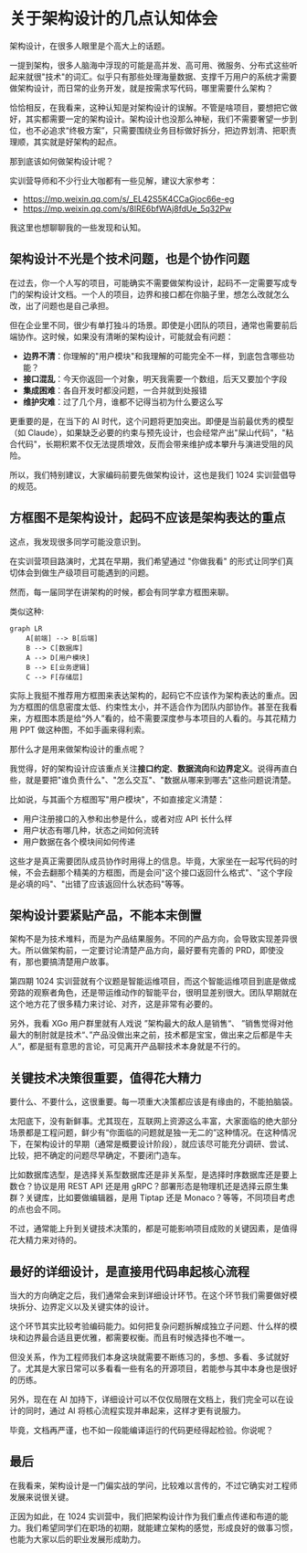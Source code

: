 # 关于架构设计的几点认知体会

架构设计，在很多人眼里是个高大上的话题。

一提到架构，很多人脑海中浮现的可能是高并发、高可用、微服务、分布式这些听起来就很"技术"的词汇。似乎只有那些处理海量数据、支撑千万用户的系统才需要做架构设计，而日常的业务开发，就是按需求写代码，哪里需要什么架构？

恰恰相反，在我看来，这种认知是对架构设计的误解。不管是啥项目，要想把它做好，其实都需要一定的架构设计。架构设计也没那么神秘，我们不需要奢望一步到位，也不必追求“终极方案”，只需要围绕业务目标做好拆分，把边界划清、把职责理顺，其实就是好架构的起点。

那到底该如何做架构设计呢？

实训营导师和不少行业大咖都有一些见解，建议大家参考：

- https://mp.weixin.qq.com/s/_EL42S5K4CCaGjoc66e-eg
- https://mp.weixin.qq.com/s/8lRE6bfWAj8fdUe_5q32Pw

我这里也想聊聊我的一些发现和认知。

## 架构设计不光是个技术问题，也是个协作问题

在过去，你一个人写的项目，可能确实不需要做架构设计，起码不一定需要写成专门的架构设计文档。一个人的项目，边界和接口都在你脑子里，想怎么改就怎么改，出了问题也是自己承担。

但在企业里不同，很少有单打独斗的场景。即使是小团队的项目，通常也需要前后端协作。这时候，如果没有清晰的架构设计，可能就会有问题：

- **边界不清**：你理解的"用户模块"和我理解的可能完全不一样，到底包含哪些功能？
- **接口混乱**：今天你返回一个对象，明天我需要一个数组，后天又要加个字段
- **集成困难**：各自开发时都没问题，一合并就到处报错
- **维护灾难**：过了几个月，谁都不记得当初为什么要这么写

更重要的是，在当下的 AI 时代，这个问题将更加突出。即便是当前最优秀的模型（如 Claude），如果缺乏必要的约束与预先设计，也会经常产出"屎山代码"，"粘合代码"，长期积累不仅无法提质增效，反而会带来维护成本攀升与演进受阻的风险。

所以，我们特别建议，大家编码前要先做架构设计，这也是我们 1024 实训营倡导的规范。

## 方框图不是架构设计，起码不应该是架构表达的重点

这点，我发现很多同学可能没意识到。

在实训营项目路演时，尤其在早期，我们希望通过 "你做我看" 的形式让同学们真切体会到做生产级项目可能遇到的问题。

然而，每一届同学在讲架构的时候，都会有同学拿方框图来聊。

类似这种:

```mermaid
graph LR
    A[前端] --> B[后端]
    B --> C[数据库]
    A --> D[用户模块]
    B --> E[业务逻辑]
    C --> F[存储层]
```

实际上我挺不推荐用方框图来表达架构的，起码它不应该作为架构表达的重点。因为方框图的信息密度太低、约束性太小，并不适合作为团队内部协作。甚至在我看来，方框图本质是给“外人”看的，给不需要深度参与本项目的人看的。与其花精力用 PPT 做这种图，不如手画来得利索。

那什么才是用来做架构设计的重点呢？

我觉得，好的架构设计应该重点关注**接口约定**、**数据流向**和**边界定义**。说得再直白些，就是要把"谁负责什么"、"怎么交互"、"数据从哪来到哪去"这些问题说清楚。

比如说，与其画个方框图写"用户模块"，不如直接定义清楚：

- 用户注册接口的入参和出参是什么，或者对应 API 长什么样
- 用户状态有哪几种，状态之间如何流转
- 用户数据在各个模块间如何传递

这些才是真正需要团队成员协作时用得上的信息。毕竟，大家坐在一起写代码的时候，不会去翻那个精美的方框图，而是会问"这个接口返回什么格式"、"这个字段是必填的吗"、"出错了应该返回什么状态码"等等。

## 架构设计要紧贴产品，不能本末倒置

架构不是为技术堆料，而是为产品结果服务。不同的产品方向，会导致实现差异很大。所以做架构前，一定要讨论清楚产品方向，最好要有完善的 PRD，即使没有，那也要搞清楚用户故事。

第四期 1024 实训营就有个议题是智能运维项目，而这个智能运维项目到底是做成旁路的观察者角色，还是带运维动作的智能平台，很明显差别很大。团队早期就在这个地方花了很多精力来讨论、对齐，这是非常有必要的。

另外，我看 XGo 用户群里就有人戏说 ”架构最大的敌人是销售“、 ”销售觉得对他最大的制肘就是技术“、”产品没做出来之前，技术都是宝宝，做出来之后都是牛夫人“，都是挺有意思的言论，可见离开产品聊技术本身就是不行的。

## 关键技术决策很重要，值得花大精力

要什么、不要什么，这很重要。每一项重大决策都应该是有缘由的，不能拍脑袋。

太阳底下，没有新鲜事。尤其现在，互联网上资源这么丰富，大家面临的绝大部分场景都是工程问题，鲜少有“你面临的问题就是独一无二的”这种情况。在这种情况下，在架构设计的早期（通常是概要设计阶段），就应该尽可能充分调研、尝试、比较，把不确定的问题尽早确定，不要闭门造车。

比如数据库选型，是选择关系型数据库还是非关系型，是选择时序数据库还是要上数仓？协议是用 REST API 还是用 gRPC？部署形态是物理机还是选择云原生集群？关键库，比如要做编辑器，是用 Tiptap 还是 Monaco？等等，不同项目考虑的点也会不同。

不过，通常能上升到关键技术决策的，都是可能影响项目成败的关键因素，是值得花大精力来对待的。

## 最好的详细设计，是直接用代码串起核心流程

当大的方向确定之后，我们通常会来到详细设计环节。在这个环节我们需要做好模块拆分、边界定义以及关键实体的设计。

这个环节其实比较考验编码能力。如何把复杂问题拆解成独立子问题、什么样的模块和边界最合适且更优雅，都需要权衡。而且有时候选择也不唯一。

但没关系，作为工程师我们本身这块就需要不断练习的，多想、多看、多试就好了。尤其是大家日常可以多看看一些有名的开源项目，若能参与其中本身也是很好的历练。

另外，现在在 AI 加持下，详细设计可以不仅仅局限在文档上，我们完全可以在设计的同时，通过 AI 将核心流程实现并串起来，这样才更有说服力。

毕竟，文档再严谨，也不如一段能编译运行的代码更经得起检验。你说呢？

## 最后

在我看来，架构设计是一门偏实战的学问，比较难以言传的，不过它确实对工程师发展来说很关键。

正因为如此，在 1024 实训营中，我们把架构设计作为我们重点传递和布道的能力。我们希望同学们在职场的初期，就能建立架构的感觉，形成良好的做事习惯，也能为大家以后的职业发展形成助力。
